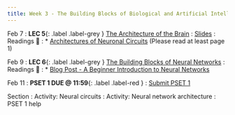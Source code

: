 ```yaml
---
title: Week 3 - The Building Blocks of Biological and Artificial Intelligence (Cont'd)
---
```


Feb 7
: **LEC 5**{: .label .label-grey } [The Architecture of the Brain](https://harvard.hosted.panopto.com/Panopto/Pages/Viewer.aspx?id=2b38f70d-ca7c-4836-9959-ae2b01612384)
     : [Slides](https://canvas.harvard.edu/files/14293871/download?download_frd=1)
: Readings 📖
: * [Architectures of Neuronal Circuits](https://canvas.harvard.edu/files/14290087/download?download_frd=1) (Please read at least page 1)

Feb 9
:  **LEC 6**{: .label .label-grey } [The Building Blocks of Neural Networks](#)
: Readings 📖
: * [Blog Post - A Beginner Introduction to Neural Networks](https://purnasaigudikandula.medium.com/a-beginner-intro-to-neural-networks-543267bda3c8)

Feb 11
:  **PSET 1 DUE @ 11:59**{: .label .label-red } 
    : [Submit PSET 1](https://canvas.harvard.edu/courses/97916/assignments/532854)

Section
: Activity: Neural circuits 
: Activity: Neural network architecture
: PSET 1 help
